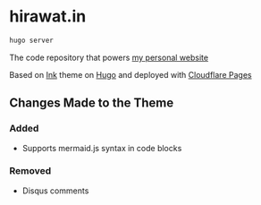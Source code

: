 # hirawat.in

```bash
hugo server
```

The code repository that powers [my personal website](https://hirawat.in)

Based on [Ink](https://github.com/knadh/hugo-ink) theme on [Hugo](https://gohugo.io/) and deployed with [Cloudflare Pages](https://pages.cloudflare.com/)

## Changes Made to the Theme

### Added

- Supports mermaid.js syntax in code blocks

### Removed

- Disqus comments
